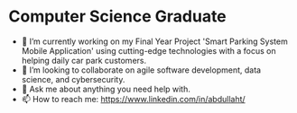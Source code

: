 # Computer Science Graduate

- 🔭 I’m currently working on my Final Year Project 'Smart Parking System Mobile Application' using cutting-edge technologies with a focus on helping daily car park customers.
- 👯 I’m looking to collaborate on agile software development, data science, and cybersecurity.
- 💬 Ask me about anything you need help with.
- 📫 How to reach me: https://www.linkedin.com/in/abdullaht/

